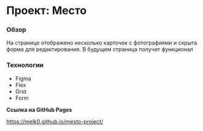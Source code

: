 # Проект: Место

### Обзор

На странице отображено несколько карточек с фотографиями и скрыта форма для редактирования. В будущем страница получит функционал

### Технологии
* Figma
* Flex
* Grid
* Form

**Ссылка на GitHub Pages**

https://melk0.github.io/mesto-project/